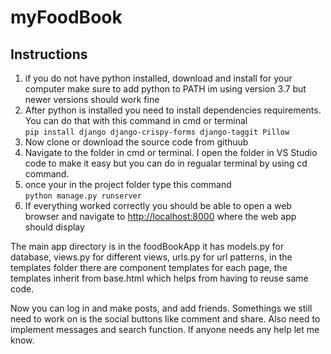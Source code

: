 # myFoodBook
## Instructions
1. if you do not have python installed, download and install for your computer make sure to add python to PATH im using version 3.7 but newer versions should work fine
2. After python is installed you need to install dependencies requirements. You can do that with this command in cmd or terminal\
``pip install django django-crispy-forms django-taggit Pillow``
3. Now clone or download the source code from githuub
4. Navigate to the folder in cmd or terminal. I open the folder in VS Studio code to make it easy but you can do in regualar terminal by using cd command. 
5. once your in the project folder type this command\
``python manage.py runserver``
6. If everything worked correctly you should be able to open a web browser and navigate to [http://localhost:8000](http://localhost:8000) where the web app should display

The main app directory is in the foodBookApp it has models.py for database, views.py for different views, urls.py for url patterns, in the templates folder there are component templates for each page, the templates inherit from base.html which helps from having to reuse same code. 

Now you can log in and make posts, and add friends. Somethings we still need to work on is the social buttons like comment and share. Also need to implement messages and search function. If anyone needs any help let me know. 
